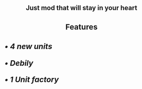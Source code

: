 <div align="center"> 
  <h2>
  Just mod that will stay in your heart 
  <h2>
<div>

<div>
  <h3>
  
  Features

  <h3>
<div>

<div align="left">
  <h5>
  
  • 4 new units

  • Debily

  • 1 Unit factory

  <h5>
<div>
